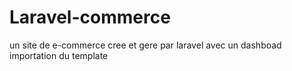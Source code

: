 # Laravel-commerce
un site de e-commerce cree et gere par laravel avec un dashboad
importation du template
